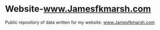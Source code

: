 # Website-www.Jamesfkmarsh.com
Public repository of data written for my website. www.Jamesfkmarsh.com
